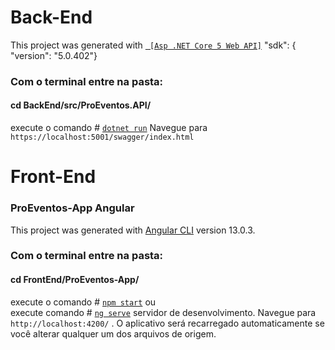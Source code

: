 # Back-End 
This project was generated with <a href="https://docs.microsoft.com/pt-br/dotnet/core/introduction">` [Asp .NET Core 5 Web API]`</a> "sdk": {
    "version": "5.0.402"}
 ### Com o terminal  entre na pasta:
   #### cd BackEnd/src/ProEventos.API/
   execute o comando  # <a href="https://github.com/lekinh0o/ProEventos">`dotnet run`</a>
    Navegue para `https://localhost:5001/swagger/index.html`


# Front-End

### ProEventos-App Angular

This project was generated with [Angular CLI](https://github.com/angular/angular-cli) version 13.0.3.

 ### Com o terminal  entre na pasta:
  #### cd FrontEnd/ProEventos-App/
  execute o comando  # <a href="https://github.com/lekinh0o/ProEventos">`npm start`</a>
  ou  
  execute  comando  # <a href="https://github.com/lekinh0o/ProEventos"> `ng serve`</a> servidor de desenvolvimento. Navegue para `http://localhost:4200/` . O aplicativo será recarregado automaticamente se você alterar qualquer um dos arquivos de origem.

